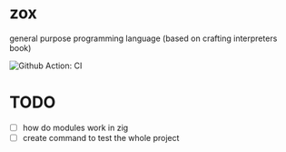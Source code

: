 # zox
general purpose programming language (based on crafting interpreters book)

![Github Action: CI](https://github.com/moamenhredeen/zox/actions/workflows/ci.yml/badge.svg)

# TODO
- [ ] how do modules work in zig
- [ ] create command to test the whole project
